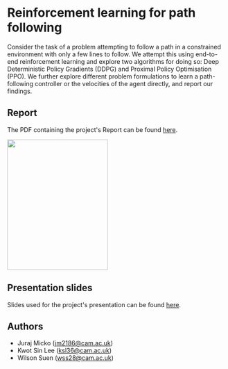 # Reinforcement learning for path following

Consider the task of a problem attempting to follow a path in a constrained environment with only a few lines to follow. We attempt this using end-to-end reinforcement learning and explore two algorithms for doing so: Deep Deterministic Policy Gradients (DDPG) and Proximal Policy Optimisation (PPO). We further explore different problem formulations to learn a path-following controller or the velocities of the agent directly, and report our findings.

## Report

The PDF containing the project's Report can be found <a href="https://github.com/jjurm/path-following-reinforcement-learning/blob/master/MRS_Project_7.pdf">here</a>.

<a href="https://github.com/jjurm/path-following-reinforcement-learning/blob/master/MRS_Project_7.pdf"><img src="https://raw.githubusercontent.com/jjurm/bonedoctor/master/assets/report-frontpage.png" width="232" height="300" /></a>

## Presentation slides

Slides used for the project's presentation can be found [here](https://slides.com/jurajmicko/mrs-project7-presentation/).

## Authors
* Juraj Micko (jm2186@cam.ac.uk)
* Kwot Sin Lee (ksl36@cam.ac.uk)
* Wilson Suen (wss28@cam.ac.uk)
